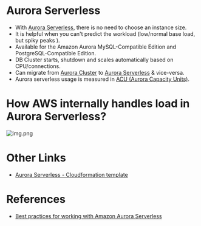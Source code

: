 
# Aurora Serverless
- With [Aurora Serverless](https://aws.amazon.com/rds/aurora/serverless/), there is no need to choose an instance size. 
- It is helpful when you can't predict the workload (low/normal base load, but spiky peaks ).
- Available for the Amazon Aurora MySQL-Compatible Edition and PostgreSQL-Compatible Edition.
- DB Cluster starts, shutdown and scales automatically based on CPU/connections.
- Can migrate from [Aurora Cluster](Readme.md) to [Aurora Serverless](Readme.md) & vice-versa.
- Aurora serverless usage is measured in [ACU (Aurora Capacity Units)](https://docs.aws.amazon.com/AmazonRDS/latest/AuroraUserGuide/aurora-serverless-v1.how-it-works.html).

# How AWS internally handles load in Aurora Serverless?

![img.png](https://d2908q01vomqb2.cloudfront.net/887309d048beef83ad3eabf2a79a64a389ab1c9f/2020/11/27/Amazon-Aurora-Serverless-2.jpg)

# Other Links
- [Aurora Serverless - Cloudformation template](../../3_InfraAutomation/AWSCloudFormation/templates/aurora_serverless.yml)

# References
- [Best practices for working with Amazon Aurora Serverless](https://aws.amazon.com/blogs/database/best-practices-for-working-with-amazon-aurora-serverless/)